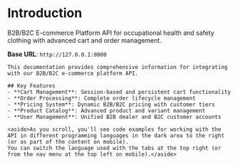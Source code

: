 # Introduction

B2B/B2C E-commerce Platform API for occupational health and safety clothing with advanced cart and order management.

<aside>
    <strong>Base URL</strong>: <code>http://127.0.0.1:8000</code>
</aside>

    This documentation provides comprehensive information for integrating with our B2B/B2C e-commerce platform API.

    ## Key Features
    - **Cart Management**: Session-based and persistent cart functionality
    - **Order Processing**: Complete order lifecycle management  
    - **Pricing System**: Dynamic B2B/B2C pricing with customer tiers
    - **Product Catalog**: Advanced product and variant management
    - **User Management**: Unified B2B dealer and B2C customer accounts

    <aside>As you scroll, you'll see code examples for working with the API in different programming languages in the dark area to the right (or as part of the content on mobile).
    You can switch the language used with the tabs at the top right (or from the nav menu at the top left on mobile).</aside>


